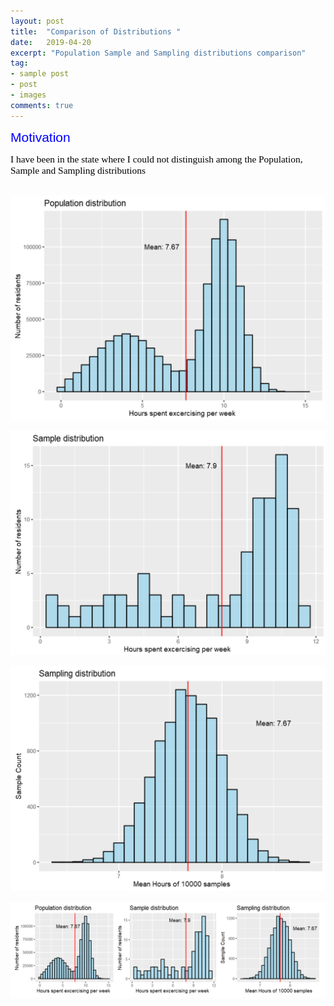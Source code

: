 ```yaml
---
layout: post
title:  "Comparison of Distributions "
date:   2019-04-20
excerpt: "Population Sample and Sampling distributions comparison"
tag:
- sample post
- post
- images
comments: true
---
```


<span style="color:blue;  font-family: Helvetica;font-size:1.5em;">Motivation</span>

<span style="color:black; font-family: Tahoma;font-size:1.1em;">
I have been in the state where I could not distinguish among the Population, Sample and Sampling distributions <br> </span>
<br>





<p align="center">
  <img src="../imgs/population_distributions.PNG">
</p>

<p align="center">
  <img src="../imgs/sample_distributions.PNG">
</p>


<p align="center">
  <img src="../imgs/sampling_distributions.PNG">
</p>


<p align="center">
  <img src="../imgs/distributions_comparisons.PNG">
</p>
